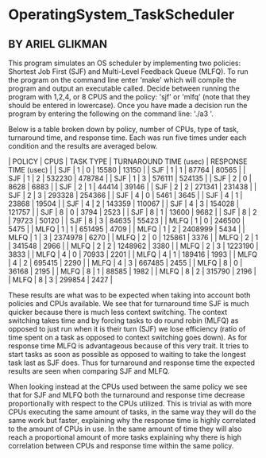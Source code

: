 # OperatingSystem_TaskScheduler

## BY ARIEL GLIKMAN


This program simulates an OS scheduler by implementing two policies: Shortest Job First (SJF) and Multi-Level Feedback Queue (MLFQ). 
To run the program on the command line enter 'make' which will compile the program and output an executable called.
Decide between running the program with 1,2,4, or 8 CPUS and the policy: 'sjf' or 'mlfq' (note that they should be entered in lowercase). Once you have made a decision run the program by entering the following on the command line:
'./a3 <number of cpus> <policy>'.

Below is a table broken down by policy, number of CPUs, type of task, turnaround time, and response time.
Each was run five times under each condition and the results are averaged below.



| POLICY | CPUS | TASK TYPE | TURNAROUND TIME (usec) | RESPONSE TIME (usec) |
| SJF    | 1    | 0         | 15580                  | 13150                |
| SJF    | 1    | 1         | 87764                  | 80565                |
| SJF    | 1    | 2         | 532230                 | 478784               |
| SJF    | 1    | 3         | 576111                 | 524135               |
| SJF    | 2    | 0         | 8628                   | 6883                 |
| SJF    | 2    | 1         | 44414                  | 39146                |
| SJF    | 2    | 2         | 271341                 | 231438               |
| SJF    | 2    | 3         | 293328                 | 254366               |
| SJF    | 4    | 0         | 5461                   | 3645                 |
| SJF    | 4    | 1         | 23868                  | 19504                |
| SJF    | 4    | 2         | 143359                 | 110067               |
| SJF    | 4    | 3         | 154028                 | 121757               |
| SJF    | 8    | 0         | 3794                   | 2523                 |
| SJF    | 8    | 1         | 13600                  | 9682                 |
| SJF    | 8    | 2         | 79723                  | 50120                |
| SJF    | 8    | 3         | 84635                  | 55423                |
| MLFQ   | 1    | 0         | 246500                 | 5475                 |
| MLFQ   | 1    | 1         | 651495                 | 4709                 |
| MLFQ   | 1    | 2         | 2408999                | 5434                 |
| MLFQ   | 1    | 3         | 2374978                | 6270                 |
| MLFQ   | 2    | 0         | 125861                 | 3376                 |
| MLFQ   | 2    | 1         | 341548                 | 2966                 |
| MLFQ   | 2    | 2         | 1248962                | 3380                 |
| MLFQ   | 2    | 3         | 1223190                | 3833                 |
| MLFQ   | 4    | 0         | 70933                  | 2201                 |
| MLFQ   | 4    | 1         | 189416                 | 1993                 |
| MLFQ   | 4    | 2         | 695415                 | 2290                 |
| MLFQ   | 4    | 3         | 667485                 | 2455                 |
| MLFQ   | 8    | 0         | 36168                  | 2195                 |
| MLFQ   | 8    | 1         | 88585                  | 1982                 |
| MLFQ   | 8    | 2         | 315790                 | 2196                 |
| MLFQ   | 8    | 3         | 299854                 | 2427                 |

These results are what was to be expected when taking into account both policies and CPUs available. We see that for turnaround time SJF is much quicker because there is much less context switching. The context switching takes time and by forcing tasks to do round robin (MLFQ) as opposed to just run when it is their turn (SJF) we lose efficiency (ratio of time spent on a task as opposed to context switching goes down). As for response time MLFQ is advantageous because of this very trait. It tries to start tasks as soon as possible as opposed to waiting to take the longest task last as SJF does. Thus for turnaround and response time the expected results are seen when comparing SJF and MLFQ.

When looking instead at the CPUs used between the same policy we see that for SJF and MLFQ both the turnaround and response time decrease proportionally with respect to the CPUs utilized. This is trivial as with more CPUs executing the same amount of tasks, in the same way they will do the same work but faster, explaining why the response time is highly correlated to the amount of CPUs in use. In the same amount of time they will also reach a proportional amount of more tasks explaining why there is high correlation between CPUs and response time within the same policy.

